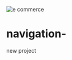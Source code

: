 ![e commerce ](https://user-images.githubusercontent.com/73018533/114548372-4ce73d00-9c7d-11eb-8ca6-dda9d151e0a7.jpg)
# navigation-
new project 
